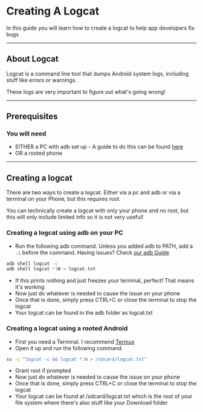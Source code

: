 # Creating A Logcat

In this guide you will learn how to create a logcat to help app developers fix bugs

---

## About Logcat

Logcat is a command line tool that dumps Android system logs, including stuff like errors or warnings.

These logs are very important to figure out what's going wrong!

---

## Prerequisites

### You will need

- EITHER a PC with adb set up - A guide to do this can be found [here](./SettingUpAdb.md)
- OR a rooted phone

---

## Creating a logcat

There are two ways to create a logcat. Either via a pc and adb or via a terminal on your Phone, but this requires root.

You can technically create a logcat with only your phone and no root, but this will only include limited info so it is not very useful!

### Creating a logcat using adb on your PC

- Run the following adb command. Unless you added adb to PATH, add a `.\` before the command. Having issues? Check [our adb Guide](./SettingUpAdb.md#getting-started-using-adb)

```bash
adb shell logcat -c
adb shell logcat *:W > logcat.txt
```

- If this prints nothing and just freezes your terminal, perfect! That means it's working
- Now just do whatever is needed to cause the issue on your phone
- Once that is done, simply press CTRL+C or close the terminal to stop the logcat
- Your logcat can be found in the adb folder as logcat.txt

### Creating a logcat using a rooted Android

- First you need a Terminal. I recommend [Termux](https://play.google.com/store/apps/details?id=com.termux)
- Open it up and run the following command

```bash
su -c "logcat -c && logcat *:W > /sdcard/logcat.txt"
```

- Grant root if prompted
- Now just do whatever is needed to cause the issue on your phone
- Once that is done, simply press CTRL+C or close the terminal to stop the logcat
- Your logcat can be found at /sdcard/logcat.txt which is the root of your file system where there's also stuff like your Download folder
